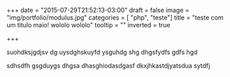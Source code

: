 +++
date = "2015-07-29T21:52:13-03:00"
draft = false
image = "img/portfolio/modulus.jpg"
categories = [ "php", "teste"]
title = "teste com um titulo maio! wololo wololo"
tooltip = ""
inverted = true

+++

suohdksjgdjsv dg uysdghskuyfd ysguhdg shg dhgsfydfs gdfs hgd

sdhsdfh gsgduygs dhgsa dhasghiodasdgasf dkxjhkastdjyatsdua sytdfj
